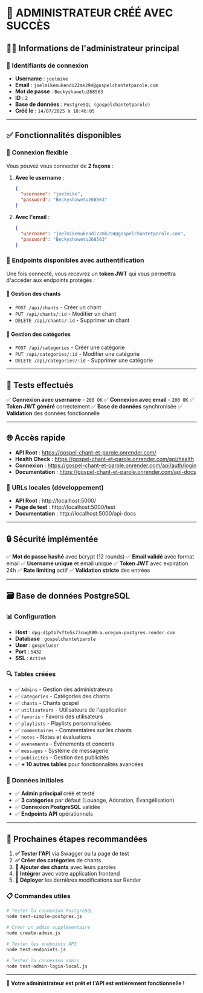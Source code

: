 # 🎉 ADMINISTRATEUR CRÉÉ AVEC SUCCÈS

## 👨‍💼 **Informations de l'administrateur principal**

### 🔐 **Identifiants de connexion**
- **Username** : `joelmike`
- **Email** : `joelmikemukendi22mk294@gospelchantetparole.com`
- **Mot de passe** : `Beckyshawetu268563`
- **ID** : `2`
- **Base de données** : `PostgreSQL (gospelchantetparole)`
- **Créé le** : `14/07/2025 à 18:46:05`

---

## ✅ **Fonctionnalités disponibles**

### 🔄 **Connexion flexible**
Vous pouvez vous connecter de **2 façons** :

1. **Avec le username** :
   ```json
   {
     "username": "joelmike",
     "password": "Beckyshawetu268563"
   }
   ```

2. **Avec l'email** :
   ```json
   {
     "username": "joelmikemukendi22mk294@gospelchantetparole.com",
     "password": "Beckyshawetu268563"
   }
   ```

### 🚀 **Endpoints disponibles avec authentification**

Une fois connecté, vous recevrez un **token JWT** qui vous permettra d'accéder aux endpoints protégés :

#### 🎵 **Gestion des chants**
- `POST /api/chants` - Créer un chant
- `PUT /api/chants/:id` - Modifier un chant
- `DELETE /api/chants/:id` - Supprimer un chant

#### 📂 **Gestion des catégories**
- `POST /api/categories` - Créer une catégorie
- `PUT /api/categories/:id` - Modifier une catégorie
- `DELETE /api/categories/:id` - Supprimer une catégorie

---

## 🧪 **Tests effectués**

✅ **Connexion avec username** - `200 OK`
✅ **Connexion avec email** - `200 OK`
✅ **Token JWT généré** correctement
✅ **Base de données** synchronisée
✅ **Validation** des données fonctionnelle

---

## 🌐 **Accès rapide**

- **API Root** : https://gospel-chant-et-parole.onrender.com/
- **Health Check** : https://gospel-chant-et-parole.onrender.com/api/health
- **Connexion** : https://gospel-chant-et-parole.onrender.com/api/auth/login
- **Documentation** : https://gospel-chant-et-parole.onrender.com/api-docs

### 🔗 **URLs locales (développement)**
- **API Root** : http://localhost:5000/
- **Page de test** : http://localhost:5000/test
- **Documentation** : http://localhost:5000/api-docs

---

## 🔒 **Sécurité implémentée**

✅ **Mot de passe hashé** avec bcrypt (12 rounds)
✅ **Email validé** avec format email
✅ **Username unique** et email unique
✅ **Token JWT** avec expiration 24h
✅ **Rate limiting** actif
✅ **Validation stricte** des entrées

---

## 🗃️ **Base de données PostgreSQL**

### 📊 **Configuration**
- **Host** : `dpg-d1ptb7vfte5s73cnq080-a.oregon-postgres.render.com`
- **Database** : `gospelchantetparole`
- **User** : `gospeluser`
- **Port** : `5432`
- **SSL** : `Activé`

### 🔍 **Tables créées**
- ✅ `Admins` - Gestion des administrateurs
- ✅ `Categories` - Catégories des chants
- ✅ `chants` - Chants gospel
- ✅ `utilisateurs` - Utilisateurs de l'application
- ✅ `favoris` - Favoris des utilisateurs
- ✅ `playlists` - Playlists personnalisées
- ✅ `commentaires` - Commentaires sur les chants
- ✅ `notes` - Notes et évaluations
- ✅ `evenements` - Événements et concerts
- ✅ `messages` - Système de messagerie
- ✅ `publicites` - Gestion des publicités
- ✅ **+ 10 autres tables** pour fonctionnalités avancées

### 🎵 **Données initiales**
- ✅ **Admin principal** créé et testé
- ✅ **3 catégories** par défaut (Louange, Adoration, Évangélisation)
- ✅ **Connexion PostgreSQL** validée
- ✅ **Endpoints API** opérationnels

---

## 🎯 **Prochaines étapes recommandées**

1. **✅ Tester l'API** via Swagger ou la page de test
2. **✅ Créer des catégories** de chants
3. **🔄 Ajouter des chants** avec leurs paroles
4. **🔄 Intégrer** avec votre application frontend
5. **🔄 Déployer** les dernières modifications sur Render

### 📋 **Commandes utiles**
```bash
# Tester la connexion PostgreSQL
node test-simple-postgres.js

# Créer un admin supplémentaire
node create-admin.js

# Tester les endpoints API
node test-endpoints.js

# Tester la connexion admin
node test-admin-login-local.js
```

---

**🎉 Votre administrateur est prêt et l'API est entièrement fonctionnelle !**
